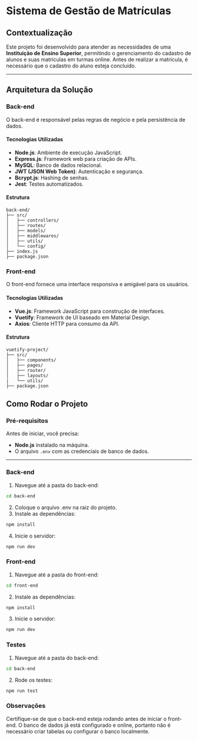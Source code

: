 # Sistema de Gestão de Matrículas

## Contextualização
Este projeto foi desenvolvido para atender as necessidades de uma **Instituição de Ensino Superior**, permitindo o gerenciamento do cadastro de alunos e suas matrículas em turmas online. Antes de realizar a matrícula, é necessário que o cadastro do aluno esteja concluído.

---

## Arquitetura da Solução

### Back-end
O back-end é responsável pelas regras de negócio e pela persistência de dados.

#### Tecnologias Utilizadas
- **Node.js**: Ambiente de execução JavaScript.
- **Express.js**: Framework web para criação de APIs.
- **MySQL**: Banco de dados relacional.
- **JWT (JSON Web Token)**: Autenticação e segurança.
- **Bcrypt.js**: Hashing de senhas.
- **Jest**: Testes automatizados.

#### Estrutura
```plaintext
back-end/
├── src/
│   ├── controllers/      
│   ├── routes/            
│   ├── models/           
│   ├── middlewares/      
│   ├── utils/             
│   └── config/     
├── index.js              
├── package.json   
```` 
### Front-end
O front-end fornece uma interface responsiva e amigável para os usuários.

#### Tecnologias Utilizadas
- **Vue.js**: Framework JavaScript para construção de interfaces.
- **Vuetify**: Framework de UI baseado em Material Design.
- **Axios**: Cliente HTTP para consumo da API.

#### Estrutura
````plaintext
vuetify-project/
├── src/
│   ├── components/    
│   ├── pages/   
│   ├── router/            
│   ├── layouts/  
|   └── utils/     
├── package.json
````

## Como Rodar o Projeto

### Pré-requisitos
Antes de iniciar, você precisa:
- **Node.js** instalado na máquina.
- O arquivo `.env` com as credenciais de banco de dados.

---

### Back-end
1. Navegue até a pasta do back-end:
```bash
cd back-end
```
2. Coloque o arquivo .env na raiz do projeto.
3. Instale as dependências:
```bash
npm install
```
4. Inicie o servidor:
```bash
npm run dev
```

### Front-end
1. Navegue até a pasta do front-end:
```bash
cd front-end
```
2. Instale as dependências:
```bash
npm install
```
3. Inicie o servidor:
```bash
npm run dev
```

### Testes
1. Navegue até a pasta do back-end:
```bash
cd back-end
```
2. Rode os testes:
```bash
npm run test
```

### Observações
Certifique-se de que o back-end esteja rodando antes de iniciar o front-end.
O banco de dados já está configurado e online, portanto não é necessário criar tabelas ou configurar o banco localmente.


